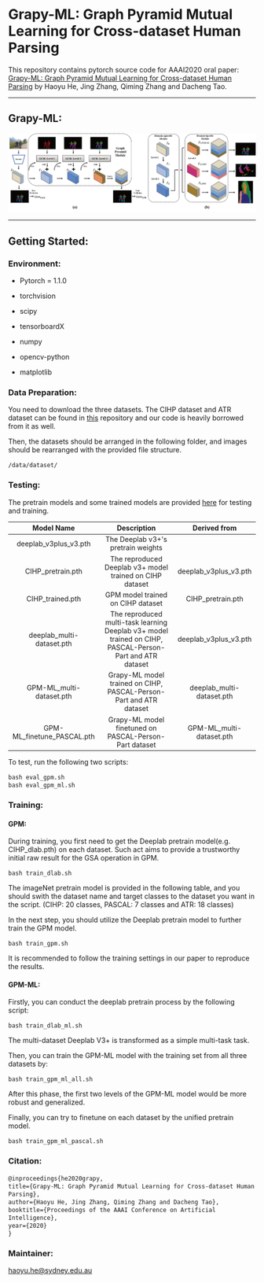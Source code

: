 # Grapy-ML: Graph Pyramid Mutual Learning for Cross-dataset Human Parsing

This repository contains pytorch source code for AAAI2020 oral paper: [Grapy-ML: Graph Pyramid Mutual Learning for Cross-dataset Human Parsing](https://arxiv.org/abs/1911.12053) by Haoyu He, Jing Zhang, Qiming Zhang and Dacheng Tao.

* * *
## Grapy-ML:

![GPM](images/2317-Figure2.jpg?raw=true "Title")

* * *

## Getting Started:

### Environment:
 - Pytorch = 1.1.0

 - torchvision

 - scipy

 - tensorboardX

 - numpy

 - opencv-python

 - matplotlib

### Data Preparation:

You need to download the three datasets. The CIHP dataset and ATR dataset can be found in [this](https://github.com/Gaoyiminggithub/Graphonomy) repository and our code is heavily borrowed from it as well.

Then, the datasets should be arranged in the following folder, and images should be rearranged with the provided file structure.

    /data/dataset/
    
### Testing:


The pretrain models and some trained models are provided [here](https://drive.google.com/drive/folders/1eQ9IV4QmcM5dLCuVMSVE3ogVpL6qUQL5?usp=sharing) for testing and training.

| Model Name        | Description           | Derived from |
| :-------------: |:-------------:|:-------------:|
| deeplab_v3plus_v3.pth      | The Deeplab v3+'s pretrain weights | |
| CIHP_pretrain.pth      |  The reproduced Deeplab v3+ model trained on CIHP dataset  | deeplab_v3plus_v3.pth |
| CIHP_trained.pth | GPM model trained on CIHP dataset    | CIHP_pretrain.pth |
| deeplab_multi-dataset.pth | The reproduced multi-task learning Deeplab v3+ model trained on CIHP, PASCAL-Person-Part and ATR dataset | deeplab_v3plus_v3.pth |
| GPM-ML_multi-dataset.pth | Grapy-ML model trained on CIHP, PASCAL-Person-Part and ATR dataset | deeplab_multi-dataset.pth |
| GPM-ML_finetune_PASCAL.pth | Grapy-ML model finetuned on PASCAL-Person-Part dataset | GPM-ML_multi-dataset.pth |


To test, run the following two scripts:
    
    bash eval_gpm.sh
    bash eval_gpm_ml.sh


### Training:

#### GPM:
During training, you first need to get the Deeplab pretrain model(e.g. CIHP_dlab.pth) on each dataset. Such act aims to provide a trustworthy initial raw result for the GSA operation in GPM.
   
    bash train_dlab.sh
The imageNet pretrain model is provided in the following table, and you should swith the dataset name and target classes to the dataset you want in the script. (CIHP: 20 classes, PASCAL: 7 classes and ATR: 18 classes)

In the next step, you should utilize the Deeplab pretrain model to further train the GPM model.

    bash train_gpm.sh 

It is recommended to follow the training settings in our paper to reproduce the results.



#### GPM-ML: 
  
Firstly, you can conduct the deeplab pretrain process by the following script:
   
    bash train_dlab_ml.sh
The multi-dataset Deeplab V3+ is transformed as a simple multi-task task.

Then, you can train the GPM-ML model with the training set from all three datasets by:

    bash train_gpm_ml_all.sh
After this phase, the first two levels of the GPM-ML model would be more robust and generalized.

Finally, you can try to finetune on each dataset by the unified pretrain model.

    bash train_gpm_ml_pascal.sh
    
### Citation:

    @inproceedings{he2020grapy,
    title={Grapy-ML: Graph Pyramid Mutual Learning for Cross-dataset Human Parsing},
    author={Haoyu He, Jing Zhang, Qiming Zhang and Dacheng Tao},
    booktitle={Proceedings of the AAAI Conference on Artificial Intelligence},
    year={2020}
    }
    
### Maintainer:
haoyu.he@sydney.edu.au
